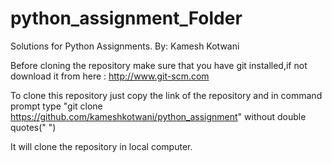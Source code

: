 # python_assignment_Folder


Solutions for Python Assignments.
By: Kamesh Kotwani


Before cloning the repository make sure that you have git installed,if not
download it from here : http://www.git-scm.com


To clone this repository just copy the link of the repository and in command prompt type 
"git clone https://github.com/kameshkotwani/python_assignment" without double quotes(" ")

It will clone the repository in local computer.

